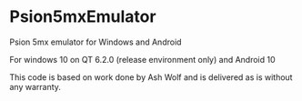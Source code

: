 # Psion5mxEmulator
Psion 5mx emulator for Windows and Android

For windows 10 on QT 6.2.0 (release environment only) and Android 10

This code is based on work done by Ash Wolf and is delivered as is without any warranty. 
